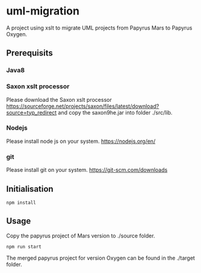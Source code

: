 # uml-migration

A project using xslt to migrate UML projects from Papyrus Mars to Papyrus Oxygen.

## Prerequisits

### Java8

### Saxon xslt processor

Please download the Saxon xslt processor https://sourceforge.net/projects/saxon/files/latest/download?source=typ_redirect
and copy the saxon9he.jar into folder ./src/lib.

### Nodejs

Please install node js on your system.
https://nodejs.org/en/

### git

Please install git on your system.
https://git-scm.com/downloads

## Initialisation

```
npm install
```

## Usage

Copy the papyrus project of Mars version to ./source folder.

```
npm run start
```

The merged papyrus project for version Oxygen can be found in the ./target folder.